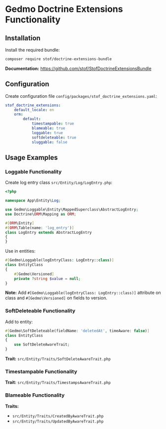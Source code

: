 # Gedmo Doctrine Extensions Functionality

## Installation

Install the required bundle:

```bash
composer require stof/doctrine-extensions-bundle
```

**Documentation:** https://github.com/stof/StofDoctrineExtensionsBundle

## Configuration

Create configuration file `config/packages/stof_doctrine_extensions.yaml`:

```yaml
stof_doctrine_extensions:
    default_locale: en
    orm:
        default:
            timestampable: true
            blameable: true
            loggable: true
            softdeleteable: true
            sluggable: false
```

## Usage Examples

### Loggable Functionality

Create log entry class `src/Entity/Log/LogEntry.php`:

```php
<?php

namespace App\Entity\Log;

use Gedmo\Loggable\Entity\MappedSuperclass\AbstractLogEntry;
use Doctrine\ORM\Mapping as ORM;

#[ORM\Entity]
#[ORM\Table(name: 'log_entry')]
class LogEntry extends AbstractLogEntry
{
}
```

Use in entities:

```php
#[Gedmo\Loggable(logEntryClass: LogEntry::class)]
class EntityClass
{
    #[Gedmo\Versioned]
    private ?string $value = null;
}
```

**Note:** Add `#[Gedmo\Loggable(logEntryClass: LogEntry::class)]` attribute on class and `#[Gedmo\Versioned]` on fields to version.

### SoftDeleteable Functionality

Add to entity:

```php
#[Gedmo\SoftDeleteable(fieldName: 'deletedAt', timeAware: false)]
class EntityClass
{
    use SoftDeleteAwareTrait;
}
```

**Trait:** `src/Entity/Traits/SoftDeleteAwareTrait.php`

### Timestampable Functionality

**Trait:** `src/Entity/Traits/TimestampsAwareTrait.php`

### Blameable Functionality

**Traits:**
- `src/Entity/Traits/CreatedByAwareTrait.php`
- `src/Entity/Traits/UpdatedByAwareTrait.php`